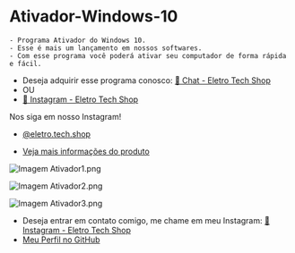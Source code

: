 # Ativador-Windows-10

```
- Programa Ativador do Windows 10. 
- Esse é mais um lançamento em nossos softwares.
- Com esse programa você poderá ativar seu computador de forma rápida e fácil.
```

- Deseja adquirir esse programa conosco: [💬 Chat - Eletro Tech Shop](https://www.instagram.com/direct/t/17850131975643364/)
- OU
- [💬 Instagram - Eletro Tech Shop](https://instagram.com/eletro.tech.shop) 

Nos siga em nosso Instagram! 

- [@eletro.tech.shop](https://www.instagram.com/eletro.tech.shop/)

- [Veja mais informações do produto](https://www.instagram.com/p/C3sy6CKRXxK/?img_index=1)

![Imagem Ativador1.png](https://cdn.discordapp.com/attachments/1058257537377517608/1210668350573641758/Img_Ativador.jpg?ex=65eb65c3&is=65d8f0c3&hm=cd4eb5b6938f1f95083b1a4af201010ab752b344973583a0113d813913930e8e&)

![Imagem Ativador2.png](https://cdn.discordapp.com/attachments/1058257537377517608/1210668350850474114/Versao_2.0_-_Copia.jpg?ex=65eb65c3&is=65d8f0c3&hm=5a8f99b56f216736a46fa2c3d843ee1e07c1bcf8e1cba5e7e0f74cf6a215d2e6&)

![Imagem Ativador3.png](https://cdn.discordapp.com/attachments/1058257537377517608/1210668351106457610/Ativador_Windows_10_.png?ex=65eb65c4&is=65d8f0c4&hm=543aeb4c88209fceec775a5a30bc27f2c5133b35016221e3e3737b0b5ea85da2&)

- Deseja entrar em contato comigo, me chame em meu Instagram: [💬 Instagram - Eletro Tech Shop](https://instagram.com/eletro.tech.shop)
- [Meu Perfil no GitHub](https://github.com/GittServer/Gitt_Server#readme) 

